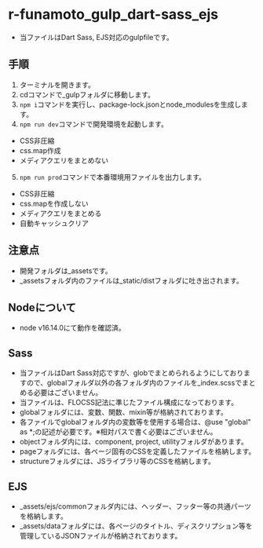 # r-funamoto_gulp_dart-sass_ejs
* 当ファイルはDart Sass, EJS対応のgulpfileです。

## 手順
1. ターミナルを開きます。
2. cdコマンドで_gulpフォルダに移動します。
3. `npm i`コマンドを実行し、package-lock.jsonとnode_modulesを生成します。
4. `npm run dev`コマンドで開発環境を起動します。
* CSS非圧縮
* css.map作成
* メディアクエリをまとめない
5. `npm run prod`コマンドで本番環境用ファイルを出力します。
* CSS非圧縮
* css.mapを作成しない
* メディアクエリをまとめる
* 自動キャッシュクリア

## 注意点
* 開発フォルダは_assetsです。
* _assetsフォルダ内のファイルは_static/distフォルダに吐き出されます。

## Nodeについて
* node v16.14.0にて動作を確認済。

## Sass
* 当ファイルはDart Sass対応ですが、globでまとめられるようにしておりますので、globalフォルダ以外の各フォルダ内のファイルを_index.scssでまとめる必要はございません。
* 当ファイルは、FLOCSS記法に準じたファイル構成になっております。
* globalフォルダには、変数、関数、mixin等が格納されております。
* 各ファイルでglobalフォルダ内の変数等を使用する場合は、@use "global" as *;の記述が必要です。※相対パスで書く必要はございません。
* objectフォルダ内には、component, project, utilityフォルダがあります。
* pageフォルダには、各ページ固有のCSSを定義したファイルを格納します。
* structureフォルダには、JSライブラリ等のCSSを格納します。

## EJS
* _assets/ejs/commonフォルダ内には、ヘッダー、フッター等の共通パーツを格納します。
* _assets/dataフォルダには、各ページのタイトル、ディスクリプション等を管理しているJSONファイルが格納されております。
